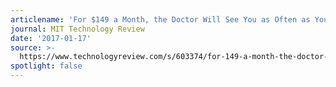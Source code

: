 ```yaml
---
articlename: 'For $149 a Month, the Doctor Will See You as Often as You Want'
journal: MIT Technology Review
date: '2017-01-17'
source: >-
  https://www.technologyreview.com/s/603374/for-149-a-month-the-doctor-will-see-you-as-often-as-you-want/
spotlight: false
---
```


